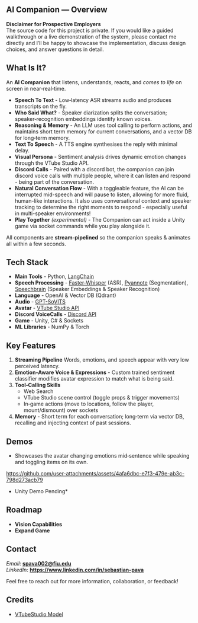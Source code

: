 ## AI Companion — Overview

**Disclaimer for Prospective Employers**  
The source code for this project is private.  If you would like a guided walkthrough or a live demonstration of the system, please contact me directly and I’ll be happy to showcase the implementation, discuss design choices, and answer questions in detail.

## What Is It?
An **AI Companion** that listens, understands, reacts, and *comes to life* on screen in near‑real‑time.

* **Speech To Text** - Low‑latency ASR streams audio and produces transcripts on the fly.
* **Who Said What?** - Speaker diarization splits the conversation; speaker‑recognition embeddings identify known voices.
* **Reasoning & Memory** - An LLM uses tool calling to perform actions, and maintains short term memory for current conversations, and a vector DB for long‑term memory.
* **Text To Speech** - A TTS engine synthesises the reply with minimal delay.
* **Visual Persona** - Sentiment analysis drives dynamic emotion changes through the VTube Studio API.
* **Discord Calls** - Paired with a discord bot, the companion can join discord voice calls with multiple people, where it can listen and respond - being part of the conversation.
* **Natural Conversation Flow** - With a toggleable feature, the AI can be interrupted mid-speech and will pause to listen, allowing for more fluid, human-like interactions. It also uses conversational context and speaker tracking to determine the right moments to respond - especially useful in multi-speaker environments!
* **Play Together** *(experimental)* - The Companion can act inside a Unity game via socket commands while you play alongside it.

All components are **stream‑pipelined** so the companion speaks & animates all within a few seconds.

## Tech Stack
* **Main Tools** - Python, [LangChain](https://github.com/langchain-ai/langchain)
* **Speech Processing** - [Faster‑Whisper](https://github.com/SYSTRAN/faster-whisper) (ASR), [Pyannote](https://github.com/pyannote/pyannote-audio) (Segmentation), [Speechbrain](https://github.com/speechbrain/speechbrain) (Speaker Embeddings & Speaker Recognition)
* **Language** - OpenAI & Vector DB (Qdrant)
* **Audio** - [GPT-SoVITS](https://github.com/RVC-Boss/GPT-SoVITS)
* **Avatar** - [VTube Studio API](https://github.com/DenchiSoft/VTubeStudio)
* **Discord VoiceCalls** - [Discord API](https://github.com/Rapptz/discord.py)
* **Game** - Unity, C# & Sockets
* **ML Libraries** - NumPy & Torch

## Key Features
1. **Streaming Pipeline**  Words, emotions, and speech appear with very low perceived latency.
2. **Emotion‑Aware Voice & Expressions** - Custom trained sentiment classifier modifies avatar expression to match what is being said.
3. **Tool‑Calling Skills**
   * Web Search
   * VTube Studio scene control (toggle props & trigger movements)
   * In‑game actions (move to locations, follow the player, mount/dismount) over sockets
5. **Memory** - Short term for each conversation; long‑term via vector DB, recalling and injecting context of past sessions.

## Demos 
* Showcases the avatar changing emotions mid‑sentence while speaking and toggling items on its own.
 
https://github.com/user-attachments/assets/4afa6dbc-e7f3-479e-ab3c-798d273acb79

* Unity Demo Pending*

## Roadmap
- **Vision Capabilities**
- **Expand Game**

## Contact
*Email*: **spava002@fiu.edu**  
*LinkedIn*: **https://www.linkedin.com/in/sebastian-pava**

Feel free to reach out for more information, collaboration, or feedback!

## Credits
- [VTubeStudio Model](https://steamcommunity.com/sharedfiles/filedetails/?id=2802653785&searchtext=)
